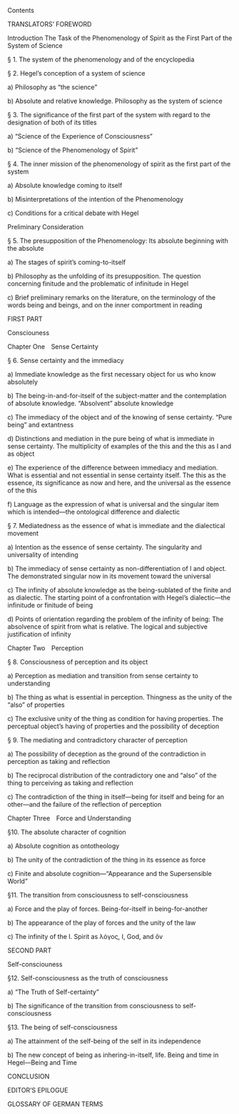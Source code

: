 Contents

TRANSLATORS’ FOREWORD

Introduction
The Task of the Phenomenology of Spirit as the First Part of the System of Science

§ 1.  The system of the phenomenology and of the encyclopedia

§ 2.  Hegel’s conception of a system of science

a)  Philosophy as “the science”

b)  Absolute and relative knowledge. Philosophy as the system of science

§  3.  The significance of the first part of the system with regard to the designation of both of its titles

a)  “Science of the Experience of Consciousness”

b)  “Science of the Phenomenology of Spirit”

§  4.  The inner mission of the phenomenology of spirit as the first part of the system

a)  Absolute knowledge coming to itself

b)  Misinterpretations of the intention of the Phenomenology

c)  Conditions for a critical debate with Hegel

Preliminary Consideration

§  5.  The presupposition of the Phenomenology: Its absolute beginning with the absolute

a)  The stages of spirit’s coming-to-itself

b)  Philosophy as the unfolding of its presupposition. The question concerning finitude and the problematic of infinitude in Hegel

c)  Brief preliminary remarks on the literature, on the terminology of the words being and beings, and on the inner comportment in reading

FIRST PART

Consciouness

Chapter One Sense Certainty

§  6.  Sense certainty and the immediacy

a)  Immediate knowledge as the first necessary object for us who know absolutely

b)  The being-in-and-for-itself of the subject-matter and the contemplation of absolute knowledge. “Absolvent” absolute knowledge

c)  The immediacy of the object and of the knowing of sense certainty. “Pure being” and extantness

d)  Distinctions and mediation in the pure being of what is immediate in sense certainty. The multiplicity of examples of the this and the this as I and as object

e)  The experience of the difference between immediacy and mediation. What is essential and not essential in sense certainty itself. The this as the essence, its significance as now and here, and the universal as the essence of the this

f)  Language as the expression of what is universal and the singular item which is intended—the ontological difference and dialectic

§  7.  Mediatedness as the essence of what is immediate and the dialectical movement

a)  Intention as the essence of sense certainty. The singularity and universality of intending

b)  The immediacy of sense certainty as non-differentiation of I and object. The demonstrated singular now in its movement toward the universal

c)  The infinity of absolute knowledge as the being-sublated of the finite and as dialectic. The starting point of a confrontation with Hegel’s dialectic—the infinitude or finitude of being

d)  Points of orientation regarding the problem of the infinity of being: The absolvence of spirit from what is relative. The logical and subjective justification of infinity

Chapter Two Perception

§  8.  Consciousness of perception and its object

a)  Perception as mediation and transition from sense certainty to understanding

b)  The thing as what is essential in perception. Thingness as the unity of the “also” of properties

c)  The exclusive unity of the thing as condition for having properties. The perceptual object’s having of properties and the possibility of deception

§  9.  The mediating and contradictory character of perception

a)  The possibility of deception as the ground of the contradiction in perception as taking and reflection

b)  The reciprocal distribution of the contradictory one and “also” of the thing to perceiving as taking and reflection

c)  The contradiction of the thing in itself—being for itself and being for an other—and the failure of the reflection of perception

Chapter Three Force and Understanding

§10.  The absolute character of cognition

a)  Absolute cognition as ontotheology

b)  The unity of the contradiction of the thing in its essence as force

c)  Finite and absolute cognition—“Appearance and the Supersensible World”

§11.  The transition from consciousness to self-consciousness

a)  Force and the play of forces. Being-for-itself in being-for-another

b)  The appearance of the play of forces and the unity of the law

c)  The infinity of the I. Spirit as λόγος, I, God, and ὄv

SECOND PART

Self-consciouness

§12.  Self-consciousness as the truth of consciousness

a)  “The Truth of Self-certainty”

b)  The significance of the transition from consciousness to self-consciousness

§13.  The being of self-consciousness

a)  The attainment of the self-being of the self in its independence

b)  The new concept of being as inhering-in-itself, life. Being and time in Hegel—Being and Time

CONCLUSION

EDITOR’S EPILOGUE

GLOSSARY OF GERMAN TERMS